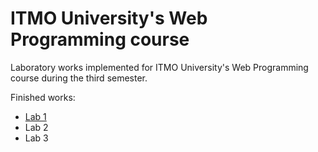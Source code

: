 # ITMO University's Web Programming course
Laboratory works implemented for ITMO University's Web Programming course during the third semester.

Finished works:
- [Lab 1](https://github.com/ilyaryabikin/IFMO_Web_Programming/tree/lab-1)
- Lab 2
- Lab 3
